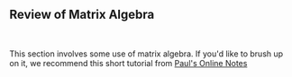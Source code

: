 ## Review of Matrix Algebra

&nbsp;

This section involves some use of matrix algebra. If you'd like to brush up on it, we recommend this short tutorial from 
<a href="https://tutorial.math.lamar.edu/Classes/DE/LA_Matrix.aspx">Paul's Online Notes</a>